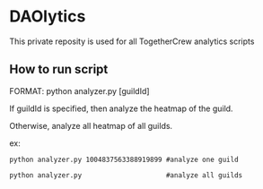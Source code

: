 # DAOlytics

This private reposity is used for all TogetherCrew analytics scripts

## How to run script

FORMAT: python analyzer.py [guildId]

If guildId is specified, then analyze the heatmap of the guild.

Otherwise, analyze all heatmap of all guilds.

ex:

    python analyzer.py 1004837563388919899 #analyze one guild

    python analyzer.py                     #analyze all guilds
